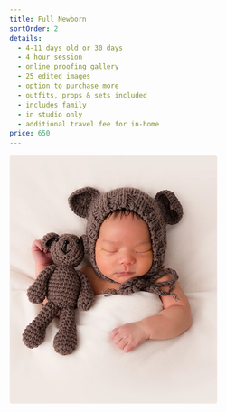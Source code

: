 ```yaml
---
title: Full Newborn
sortOrder: 2
details:
  - 4-11 days old or 30 days
  - 4 hour session
  - online proofing gallery
  - 25 edited images
  - option to purchase more
  - outfits, props & sets included
  - includes family
  - in studio only
  - additional travel fee for in-home
price: 650
---
```


![Full Newborn.](../../assets/fullNewborn.png)
